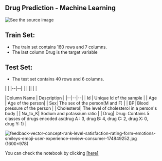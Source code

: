

## **Drug Prediction - Machine Learning** 

![See the source image](https://www.yourdrugtesting.com/wp-content/uploads/2020/02/AdobeStock_299392798-scaled.jpeg)


## Train Set:

-   The train set contains  160  rows and  7  columns.
-   The last column  Drug  is the target variable


## Test Set:

-   The test set contains  40  rows and  6  columns.


|  |
|--|--|
|  |  ||  |  |

|Column Name  | Description |
|--|--|--|
| Id  | Unique Id of the sample |
| Age | Age of the person|
| Sex| The sex of the person(M and F) |
| BP| Blood pressure of the person |
| Cholesterol| The level of cholesterol in a person's body |
| Na_to_K| Sodium and potassium ratio |
| Drug| Drug: Contains 5 classes of drugs encoded as(drug A : 3, drug B: 4, drug C: 2, drug X: 0, drug Y: 1) |


![feedback-vector-concept-rank-level-satisfaction-rating-form-emotions-smileys-emoji-user-experience-review-consumer-174849252.jpg (1600×978)](https://thumbs.dreamstime.com/z/feedback-vector-concept-rank-level-satisfaction-rating-form-emotions-smileys-emoji-user-experience-review-consumer-174849252.jpg)

You can check the notebook by clicking [\[here\]](https://github.com/abhaysarkar25/Drug-Prediction---Machine-Learning)
